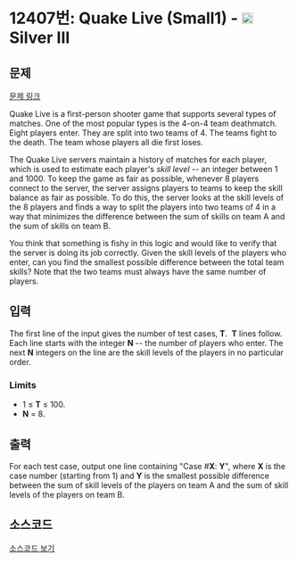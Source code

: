 # 12407번: Quake Live (Small1) - <img src="https://static.solved.ac/tier_small/8.svg" style="height:20px" /> Silver III

<!-- performance -->

<!-- 문제 제출 후 깃허브에 푸시를 했을 때 제출한 코드의 성능이 입력될 공간입니다.-->

<!-- end -->

## 문제

[문제 링크](https://boj.kr/12407)


<p>Quake Live is a first-person shooter game that supports several types of matches. One of the most popular types is the 4-on-4 team deathmatch. Eight players enter. They are split into two teams of 4. The teams fight to the death. The team whose players all die first loses.</p>

<p>The Quake Live servers maintain a history of matches for each player, which is used to estimate each player's&nbsp;<em>skill level</em>&nbsp;-- an integer between 1 and 1000. To keep the game as fair as possible, whenever 8 players connect to the server, the server assigns players to teams to keep the skill balance as fair as possible. To do this, the server looks at the skill levels of the 8 players and finds a way to split the players into two teams of 4 in a way that minimizes the difference between the sum of skills on team A and the sum of skills on team B.</p>

<p>You think that something is fishy in this logic and would like to verify that the server is doing its job correctly. Given the skill levels of the players who enter, can you find the smallest possible difference between the total team skills? Note that the two teams must always have the same number of players.</p>



## 입력


<p>The first line of the input gives the number of test cases,&nbsp;<strong>T</strong>.&nbsp;&nbsp;<strong>T</strong>&nbsp;lines follow. Each line starts with the integer&nbsp;<strong>N</strong>&nbsp;-- the number of players who enter. The next&nbsp;<strong>N</strong>&nbsp;integers on the line are the skill levels of the players in no particular order.</p>

<h3>Limits</h3>

<ul>
<li>1 ≤&nbsp;<strong>T</strong>&nbsp;≤ 100.</li>
<li><strong>N</strong>&nbsp;= 8.</li>
</ul>



## 출력


<p>For each test case, output one line containing "Case #<strong>X</strong>:&nbsp;<strong>Y</strong>", where&nbsp;<strong>X</strong>&nbsp;is the case number (starting from 1) and&nbsp;<strong>Y</strong>&nbsp;is the smallest possible difference between the sum of skill levels of the players on team A and the sum of skill levels of the players on team B.</p>



## 소스코드

[소스코드 보기](Quake%20Live%20(Small1).cpp)